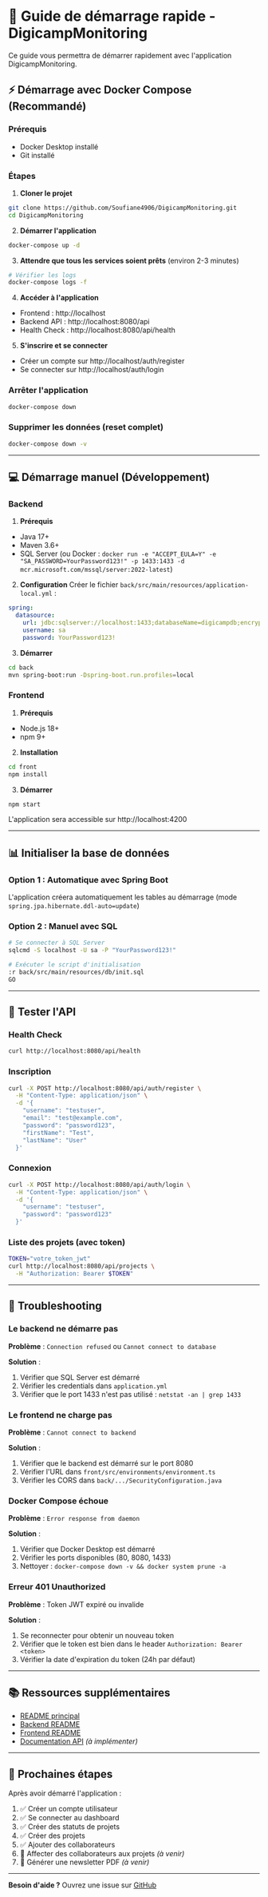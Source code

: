 # 🚀 Guide de démarrage rapide - DigicampMonitoring

Ce guide vous permettra de démarrer rapidement avec l'application DigicampMonitoring.

## ⚡ Démarrage avec Docker Compose (Recommandé)

### Prérequis
- Docker Desktop installé
- Git installé

### Étapes

1. **Cloner le projet**
```bash
git clone https://github.com/Soufiane4906/DigicampMonitoring.git
cd DigicampMonitoring
```

2. **Démarrer l'application**
```bash
docker-compose up -d
```

3. **Attendre que tous les services soient prêts** (environ 2-3 minutes)
```bash
# Vérifier les logs
docker-compose logs -f
```

4. **Accéder à l'application**
- Frontend : http://localhost
- Backend API : http://localhost:8080/api
- Health Check : http://localhost:8080/api/health

5. **S'inscrire et se connecter**
- Créer un compte sur http://localhost/auth/register
- Se connecter sur http://localhost/auth/login

### Arrêter l'application
```bash
docker-compose down
```

### Supprimer les données (reset complet)
```bash
docker-compose down -v
```

---

## 💻 Démarrage manuel (Développement)

### Backend

1. **Prérequis**
- Java 17+
- Maven 3.6+
- SQL Server (ou Docker : `docker run -e "ACCEPT_EULA=Y" -e "SA_PASSWORD=YourPassword123!" -p 1433:1433 -d mcr.microsoft.com/mssql/server:2022-latest`)

2. **Configuration**
Créer le fichier `back/src/main/resources/application-local.yml` :
```yaml
spring:
  datasource:
    url: jdbc:sqlserver://localhost:1433;databaseName=digicampdb;encrypt=true;trustServerCertificate=true
    username: sa
    password: YourPassword123!
```

3. **Démarrer**
```bash
cd back
mvn spring-boot:run -Dspring-boot.run.profiles=local
```

### Frontend

1. **Prérequis**
- Node.js 18+
- npm 9+

2. **Installation**
```bash
cd front
npm install
```

3. **Démarrer**
```bash
npm start
```

L'application sera accessible sur http://localhost:4200

---

## 📊 Initialiser la base de données

### Option 1 : Automatique avec Spring Boot
L'application créera automatiquement les tables au démarrage (mode `spring.jpa.hibernate.ddl-auto=update`)

### Option 2 : Manuel avec SQL
```bash
# Se connecter à SQL Server
sqlcmd -S localhost -U sa -P "YourPassword123!"

# Exécuter le script d'initialisation
:r back/src/main/resources/db/init.sql
GO
```

---

## 🧪 Tester l'API

### Health Check
```bash
curl http://localhost:8080/api/health
```

### Inscription
```bash
curl -X POST http://localhost:8080/api/auth/register \
  -H "Content-Type: application/json" \
  -d '{
    "username": "testuser",
    "email": "test@example.com",
    "password": "password123",
    "firstName": "Test",
    "lastName": "User"
  }'
```

### Connexion
```bash
curl -X POST http://localhost:8080/api/auth/login \
  -H "Content-Type: application/json" \
  -d '{
    "username": "testuser",
    "password": "password123"
  }'
```

### Liste des projets (avec token)
```bash
TOKEN="votre_token_jwt"
curl http://localhost:8080/api/projects \
  -H "Authorization: Bearer $TOKEN"
```

---

## 🔧 Troubleshooting

### Le backend ne démarre pas
**Problème** : `Connection refused` ou `Cannot connect to database`

**Solution** :
1. Vérifier que SQL Server est démarré
2. Vérifier les credentials dans `application.yml`
3. Vérifier que le port 1433 n'est pas utilisé : `netstat -an | grep 1433`

### Le frontend ne charge pas
**Problème** : `Cannot connect to backend`

**Solution** :
1. Vérifier que le backend est démarré sur le port 8080
2. Vérifier l'URL dans `front/src/environments/environment.ts`
3. Vérifier les CORS dans `back/.../SecurityConfiguration.java`

### Docker Compose échoue
**Problème** : `Error response from daemon`

**Solution** :
1. Vérifier que Docker Desktop est démarré
2. Vérifier les ports disponibles (80, 8080, 1433)
3. Nettoyer : `docker-compose down -v && docker system prune -a`

### Erreur 401 Unauthorized
**Problème** : Token JWT expiré ou invalide

**Solution** :
1. Se reconnecter pour obtenir un nouveau token
2. Vérifier que le token est bien dans le header `Authorization: Bearer <token>`
3. Vérifier la date d'expiration du token (24h par défaut)

---

## 📚 Ressources supplémentaires

- [README principal](README.md)
- [Backend README](back/README.md)
- [Frontend README](front/README.md)
- [Documentation API](http://localhost:8080/swagger-ui.html) *(à implémenter)*

---

## 🎯 Prochaines étapes

Après avoir démarré l'application :

1. ✅ Créer un compte utilisateur
2. ✅ Se connecter au dashboard
3. ✅ Créer des statuts de projets
4. ✅ Créer des projets
5. ✅ Ajouter des collaborateurs
6. 🔄 Affecter des collaborateurs aux projets *(à venir)*
7. 🔄 Générer une newsletter PDF *(à venir)*

---

**Besoin d'aide ?** Ouvrez une issue sur [GitHub](https://github.com/Soufiane4906/DigicampMonitoring/issues)
